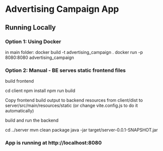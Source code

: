 # Advertising Campaign App

## Running Locally

### Option 1: Using Docker

in main folder:
   docker build -t advertising_campaign .
   docker run -p 8080:8080 advertising_campaign

### Option 2: Manual - BE serves static frontend files

build frontend

cd client
npm install
npm run build

Copy frontend build output to backend resources from client/dist to server/src/main/resources/static (or change vite.config.js to do it automatically)

build and run the backend

cd ../server
mvn clean package
java -jar target/server-0.0.1-SNAPSHOT.jar

### App is running at http://localhost:8080